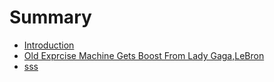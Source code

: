 # Summary

* [Introduction](README.md)
* [Old Exprcise Machine Gets Boost From Lady Gaga,LeBron](/what-is-voa.md)
* [sss](sss.md)

